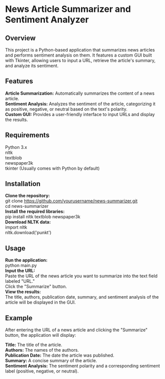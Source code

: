 # News Article Summarizer and Sentiment Analyzer
## Overview
This project is a Python-based application that summarizes news articles and performs sentiment analysis on them. It features a custom GUI built with Tkinter, allowing users to input a URL, retrieve the article's summary, and analyze its sentiment.

## Features
**Article Summarization:** Automatically summarizes the content of a news article.<br>
**Sentiment Analysis:** Analyzes the sentiment of the article, categorizing it as positive, negative, or neutral based on the text's polarity.<br>
**Custom GUI:** Provides a user-friendly interface to input URLs and display the results.<br>
## Requirements
Python 3.x<br>
nltk<br>
textblob<br>
newspaper3k<br>
tkinter (Usually comes with Python by default)<br>
## Installation
**Clone the repository:**<br>
git clone https://github.com/yourusername/news-summarizer.git<br>
cd news-summarizer<br>
**Install the required libraries:**<br>
pip install nltk textblob newspaper3k<br>
**Download NLTK data:**<br>
import nltk<br>
nltk.download('punkt')<br>
## Usage
**Run the application:**<br>
python main.py<br>
**Input the URL:**<br>
Paste the URL of the news article you want to summarize into the text field labeled "URL."<br>
Click the "Summarize" button.<br>
**View the results:**<br>
The title, authors, publication date, summary, and sentiment analysis of the article will be displayed in the GUI.<br>
## Example
After entering the URL of a news article and clicking the "Summarize" button, the application will display:

**Title:** The title of the article.<br>
**Authors:** The names of the authors.<br>
**Publication Date:** The date the article was published.<br>
**Summary:** A concise summary of the article.<br>
**Sentiment Analysis:** The sentiment polarity and a corresponding sentiment label (positive, negative, or neutral).<br>
